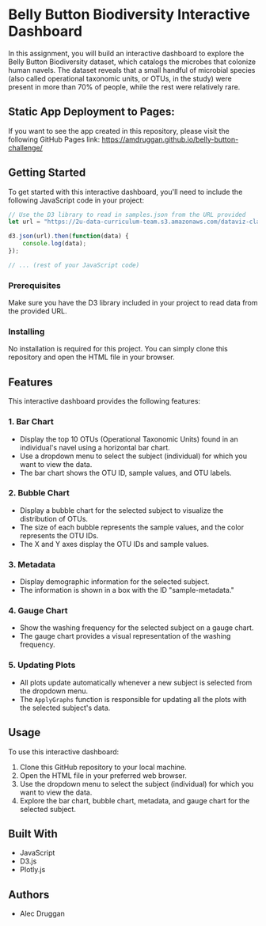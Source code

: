 # Belly Button Biodiversity Interactive Dashboard

In this assignment, you will build an interactive dashboard to explore the Belly Button Biodiversity dataset, which catalogs the microbes that colonize human navels. The dataset reveals that a small handful of microbial species (also called operational taxonomic units, or OTUs, in the study) were present in more than 70% of people, while the rest were relatively rare.

## Static App Deployment to Pages:

If you want to see the app created in this repository, please visit the following GitHub Pages link: https://amdruggan.github.io/belly-button-challenge/

## Getting Started

To get started with this interactive dashboard, you'll need to include the following JavaScript code in your project:

```javascript
// Use the D3 library to read in samples.json from the URL provided
let url = "https://2u-data-curriculum-team.s3.amazonaws.com/dataviz-classroom/v1.1/14-Interactive-Web-Visualizations/02-Homework/samples.json"

d3.json(url).then(function(data) {
    console.log(data);
});

// ... (rest of your JavaScript code)
```

### Prerequisites

Make sure you have the D3 library included in your project to read data from the provided URL.

### Installing

No installation is required for this project. You can simply clone this repository and open the HTML file in your browser.

## Features

This interactive dashboard provides the following features:

### 1. Bar Chart

- Display the top 10 OTUs (Operational Taxonomic Units) found in an individual's navel using a horizontal bar chart.
- Use a dropdown menu to select the subject (individual) for which you want to view the data.
- The bar chart shows the OTU ID, sample values, and OTU labels.

### 2. Bubble Chart

- Display a bubble chart for the selected subject to visualize the distribution of OTUs.
- The size of each bubble represents the sample values, and the color represents the OTU IDs.
- The X and Y axes display the OTU IDs and sample values.

### 3. Metadata

- Display demographic information for the selected subject.
- The information is shown in a box with the ID "sample-metadata."

### 4. Gauge Chart

- Show the washing frequency for the selected subject on a gauge chart.
- The gauge chart provides a visual representation of the washing frequency.

### 5. Updating Plots

- All plots update automatically whenever a new subject is selected from the dropdown menu.
- The `ApplyGraphs` function is responsible for updating all the plots with the selected subject's data.

## Usage

To use this interactive dashboard:

1. Clone this GitHub repository to your local machine.
2. Open the HTML file in your preferred web browser.
3. Use the dropdown menu to select the subject (individual) for which you want to view the data.
4. Explore the bar chart, bubble chart, metadata, and gauge chart for the selected subject.

## Built With

- JavaScript
- D3.js
- Plotly.js

## Authors

- Alec Druggan